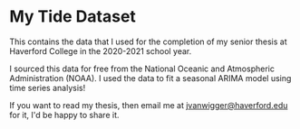 # My Tide Dataset 
This contains the data that I used for the completion of my senior thesis at Haverford College in the 2020-2021 school year.

I sourced this data for free from the National Oceanic and Atmospheric Administration (NOAA). I used the data to fit a seasonal ARIMA model using time series analysis!

If you want to read my thesis, then email me at jvanwigger@haverford.edu for it, I'd be happy to share it.

